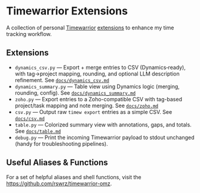 # Timewarrior Extensions

A collection of personal [Timewarrior](https://timewarrior.net/) [extensions](https://timewarrior.net/docs/extensions/) to enhance my time tracking workflow.

## Extensions

- `dynamics_csv.py` — Export + merge entries to CSV (Dynamics‑ready), with tag→project mapping, rounding, and optional LLM description refinement. See [`docs/dynamics_csv.md`](docs/dynamics_csv.md)
- `dynamics_summary.py` — Table view using Dynamics logic (merging, rounding, config). See [`docs/dynamics_summary.md`](docs/dynamics_summary.md)
- `zoho.py` — Export entries to a Zoho-compatible CSV with tag-based project/task mapping and note merging. See [`docs/zoho.md`](docs/zoho.md)
- `csv.py` — Output raw `timew export` entries as a simple CSV. See [`docs/csv.md`](docs/csv.md)
- `table.py` — Colorized summary view with annotations, gaps, and totals. See [`docs/table.md`](docs/table.md)
- `debug.py` — Print the incoming Timewarrior payload to stdout unchanged (handy for troubleshooting pipelines).

## Useful Aliases & Functions

For a set of helpful aliases and shell functions, visit the <https://github.com/rswrz/timewarrior-omz>.
